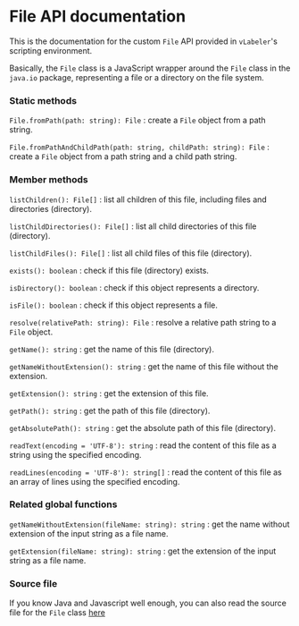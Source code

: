 # File API documentation

This is the documentation for the custom `File` API provided in `vLabeler`'s scripting environment.

Basically, the `File` class is a JavaScript wrapper around the `File` class in the `java.io` package, representing a
file or a directory on the file system.

### Static methods

`File.fromPath(path: string): File` : create a `File` object from a path string.

`File.fromPathAndChildPath(path: string, childPath: string): File` : create a `File` object from a path string and a
child path string.

### Member methods

`listChildren(): File[]` : list all children of this file, including files and directories (directory).

`listChildDirectories(): File[]` : list all child directories of this file (directory).

`listChildFiles(): File[]` : list all child files of this file (directory).

`exists(): boolean` : check if this file (directory) exists.

`isDirectory(): boolean` : check if this object represents a directory.

`isFile(): boolean` : check if this object represents a file.

`resolve(relativePath: string): File` : resolve a relative path string to a `File` object.

`getName(): string` : get the name of this file (directory).

`getNameWithoutExtension(): string` : get the name of this file without the extension.

`getExtension(): string` : get the extension of this file.

`getPath(): string` : get the path of this file (directory).

`getAbsolutePath(): string` : get the absolute path of this file (directory).

`readText(encoding = 'UTF-8'): string` : read the content of this file as a string using the specified encoding.

`readLines(encoding = 'UTF-8'): string[]` : read the content of this file as an array of lines using the specified
encoding.

### Related global functions

`getNameWithoutExtension(fileName: string): string` : get the name without extension of the input string as a file name.

`getExtension(fileName: string): string` : get the extension of the input string as a file name.

### Source file

If you know Java and Javascript well enough, you can also read the source file for the `File`
class [here](../src/jvmMain/resources/js/file.js)
